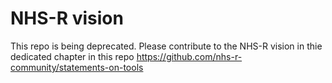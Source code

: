 # NHS-R vision

This repo is being deprecated. Please contribute to the NHS-R vision in thie dedicated chapter in this repo https://github.com/nhs-r-community/statements-on-tools
